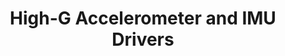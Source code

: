 ---
layout: default
img: STMSensors.jpg
alt: image-alt
project-date: Summer 2020
category: C/C++ Programming
title: High-G Accelerometer and IMU Drivers
objective: To develop functional SPI drivers for the H3LIS331DL High-G accelerometer and LSM9DS1 IMU.
details: The drivers are written in C (because it is more lightweight than C++) and tested on the STM32 platform using the STMCubeIDE. The sensor configuration and data is stored in structs using a similar scheme for both chips.
results: This was my first time writing sensor drivers and working at such a low level. I was able to first write a I2C driver for the High-G accelerometer. Once I was comfortable with my ability to work with I2C, I updated the driver for SPI and wrote the IMU driver for SPI. These drivers are currently deployed on the FCB’s the club is developing and have been used to collect data from several flights.
---